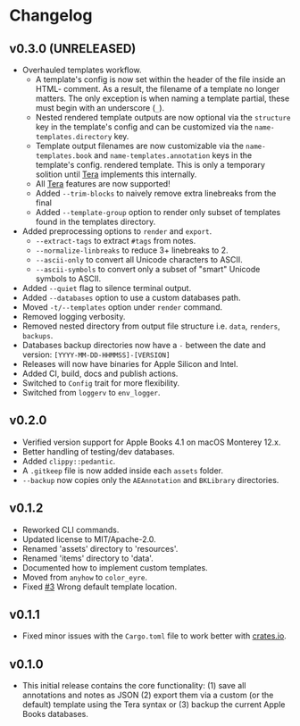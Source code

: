 # Changelog

## v0.3.0 (UNRELEASED)

- Overhauled templates workflow.
  - A template's config is now set within the header of the file inside an HTML-
    comment. As a result, the filename of a template no longer matters. The
    only exception is when naming a template partial, these must begin with an
    underscore (`_`).
  - Nested rendered template outputs are now optional via the `structure` key in
    the template's config and can be customized via the
    `name-templates.directory` key.
  - Template output filenames are now customizable via the `name-templates.book`
    and `name-templates.annotation` keys in the template's config.
    rendered template. This is only a temporary solition until [Tera][tera] implements
    this internally.
  - All [Tera][tera] features are now supported!
  - Added `--trim-blocks` to naively remove extra linebreaks from the final
  - Added `--template-group` option to render only subset of templates found in
    the templates directory.
- Added preprocessing options to `render` and `export`.
  - `--extract-tags` to extract `#tags` from notes.
  - `--normalize-linbreaks` to reduce 3+ linebreaks to 2.
  - `--ascii-only` to convert all Unicode characters to ASCII.
  - `--ascii-symbols` to convert only a subset of "smart" Unicode symbols to ASCII.
- Added `--quiet` flag to silence terminal output.
- Added `--databases` option to use a custom databases path.
- Moved `-t/--templates` option under `render` command.
- Removed logging verbosity.
- Removed nested directory from output file structure i.e. `data`, `renders`,
  `backups`.
- Databases backup directories now have a `-` between the date and version:
  `[YYYY-MM-DD-HHMMSS]-[VERSION]`
- Releases will now have binaries for Apple Silicon and Intel.
- Added CI, build, docs and publish actions.
- Switched to `Config` trait for more flexibility.
- Switched from `loggerv` to `env_logger`.

## v0.2.0

- Verified version support for Apple Books 4.1 on macOS Monterey 12.x.
- Better handling of testing/dev databases.
- Added `clippy::pedantic`.
- A `.gitkeep` file is now added inside each `assets` folder.
- `--backup` now copies only the `AEAnnotation` and `BKLibrary` directories.

## v0.1.2

- Reworked CLI commands.
- Updated license to MIT/Apache-2.0.
- Renamed 'assets' directory to 'resources'.
- Renamed 'items' directory to 'data'.
- Documented how to implement custom templates.
- Moved from `anyhow` to `color_eyre`.
- Fixed [#3](https://github.com/tnahs/readstor/issues/3) Wrong default template
  location.

## v0.1.1

- Fixed minor issues with the `Cargo.toml` file to work better with
  [crates.io][crates-io].

## v0.1.0

- This initial release contains the core functionality: (1) save all annotations
  and notes as JSON (2) export them via a custom (or the default) template using
  the Tera syntax or (3) backup the current Apple Books databases.

[crates-io]: https://crates.io
[tera]: https://tera.netlify.app/
